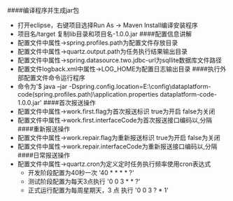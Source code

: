 ####编译程序并生成jar包
- 打开eclipse，右键项目选择Run As -> Maven Install编译安装程序
- 项目名/target 复制lib目录和项目名-1.0.0.jar
####配置信息讲解
- 配置文件中属性->spring.profiles.path为配置文件存放目录
- 配置文件中属性->quartz.output.path为任务执行结果输出目录
- 配置文件中属性->spring.datasource.two.jdbc-url为sqllite数据库文件路径
- 配置文件logback.xml中属性->LOG_HOME为配置日志输出目录
####执行外部配置文件命令运行程序
- 命令为'$ java –jar -Dspring.config.location=E:\config\dataplatform-code(spring.profiles.path)\application.properties dataplatform-code-1.0.0.jar'
####首次报送操作
- 配置文件中属性->work.first.flag为首次报送标识 true为开启 false为关闭
- 配置文件中属性->work.first.interfaceCode为首次报送接口编码以,分隔
####重新报送操作
- 配置文件中属性->work.repair.flag为重新报送标识 true为开启 false为关闭
- 配置文件中属性->work.repair.interfaceCode为重新报送接口编码以,分隔
####日常报送操作
- 配置文件中属性->quartz.cron为定义定时任务执行频率使用cron表达式
	+ 开发阶段配置为40秒一次 '40 * * * * ?'
	+ 测试阶段配置为每天3点执行 '0 0 3 * * ?'
	+ 正式运行配置为每周星期天，3 点 执行 '0 0 3 ? * 1'